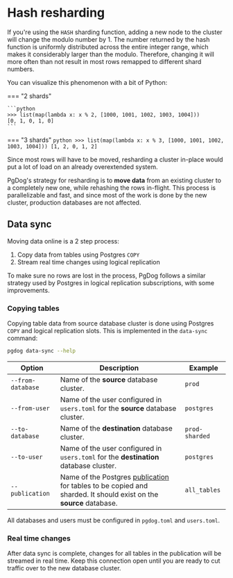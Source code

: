 # Hash resharding

If you're using the `HASH` sharding function, adding a new node to the cluster will change the modulo number by 1. The number returned by the hash function is uniformly distributed across the entire integer range, which makes it considerably larger than the modulo. Therefore, changing it will more often than not result in most rows remapped to different shard numbers.

You can visualize this phenomenon with a bit of Python:

=== "2 shards"

    ```python
    >>> list(map(lambda x: x % 2, [1000, 1001, 1002, 1003, 1004]))
    [0, 1, 0, 1, 0]
    ```

=== "3 shards"
    ```python
    >>> list(map(lambda x: x % 3, [1000, 1001, 1002, 1003, 1004]))
    [1, 2, 0, 1, 2]
    ```

Since most rows will have to be moved, resharding a cluster in-place would put a lot of load on an already overextended system.

PgDog's strategy for resharding is to **move data** from an existing cluster to a completely new one, while rehashing the rows in-flight. This process is parallelizable and fast, and since most of the work is done by the new cluster, production databases are not affected.

## Data sync

Moving data online is a 2 step process:

1. Copy data from tables using Postgres `COPY`
2. Stream real time changes using logical replication

To make sure no rows are lost in the process, PgDog follows a similar strategy used by Postgres in logical replication subscriptions, with some improvements.

### Copying tables

Copying table data from source database cluster is done using Postgres `COPY` and logical replication slots. This is implemented in the `data-sync` command:

```bash
pgdog data-sync --help
```

| Option | Description | Example |
|-|-|-|
| `--from-database` | Name of the **source** database cluster. | `prod` |
| `--from-user` | Name of the user configured in `users.toml` for the **source** database cluster. | `postgres` |
| `--to-database` | Name of the **destination** database cluster. | `prod-sharded` |
| `--to-user` | Name of the user configured in `users.toml` for the **destination** database cluster. | `postgres` |
| `--publication` | Name of the Postgres [publication](https://www.postgresql.org/docs/current/sql-createpublication.html) for tables to be copied and sharded. It should exist on the **source** database. | `all_tables` |

All databases and users must be configured in `pgdog.toml` and `users.toml`.

### Real time changes

After data sync is complete, changes for all tables in the publication will be streamed in real time. Keep this connection
open until you are ready to cut traffic over to the new database cluster.
